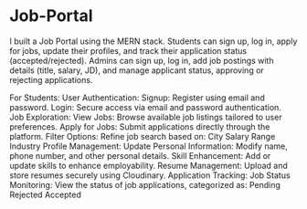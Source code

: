 # Job-Portal
I built a Job Portal using the MERN stack. Students can sign up, log in, apply for jobs, update their profiles, and track their application status (accepted/rejected). Admins can sign up, log in, add job postings with details (title, salary, JD), and manage applicant status, approving or rejecting applications.

For Students:
User Authentication:
Signup: Register using email and password.
Login: Secure access via email and password authentication.
Job Exploration:
View Jobs: Browse available job listings tailored to user preferences.
Apply for Jobs: Submit applications directly through the platform.
Filter Options: Refine job search based on:
City
Salary Range
Industry
Profile Management:
Update Personal Information: Modify name, phone number, and other personal details.
Skill Enhancement: Add or update skills to enhance employability.
Resume Management: Upload and store resumes securely using Cloudinary.
Application Tracking:
Job Status Monitoring: View the status of job applications, categorized as:
Pending
Rejected
Accepted
